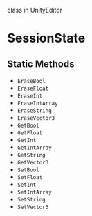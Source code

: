 class in UnityEditor
# SessionState

## Static Methods
- `EraseBool`
- `EraseFloat`
- `EraseInt`
- `EraseIntArray`
- `EraseString`
- `EraseVector3`
- `GetBool`
- `GetFloat`
- `GetInt`
- `GetIntArray`
- `GetString`
- `GetVector3`
- `SetBool`
- `SetFloat`
- `SetInt`
- `SetIntArray`
- `SetString`
- `SetVector3`
